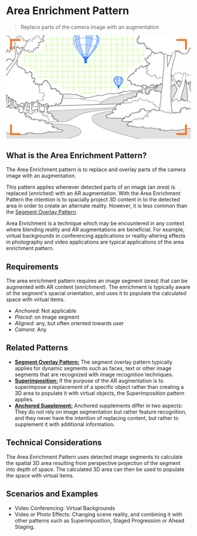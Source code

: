 # Area Enrichment Pattern
> Replace parts of the camera image with an augmentation

![Illustration of Area Enrichment Pattern](images/AreaEnrichment.png)

## What is the Area Enrichment Pattern?

The Area Enrichment pattern is to replace and overlay parts of the camera image with an augmentation.

This pattern applies whenever detected parts of an image (an _area_) is replaced (_enriched_) with an AR augmentation. With the Area Enrichment Pattern the intention is to spacially project 3D content in to the detected area in order to create an alternate reality. However, it is less common than the [Segment Overlay Pattern](segment-overlay.md).

Area Enrichment is a technique which may be encountered in any context where blending reality and AR augmentations are beneficial. For example, virtual backgrounds in conferencing applications or reality-altering effects in photography and video applications are typical applications of the area enrichment pattern. 

## Requirements
The area enrichment pattern requires an image segment (_area_) that can be augmented with AR content (_enrichment_). 
The enrichment is typically aware of the segment's spacial orientation, and uses it to populate the calculated space with virtual items.

* _Anchored_: Not applicable
* _Placed_: on image segment
* _Aligned_: any, but often oriented towards user
* _Camera_: Any

## Related Patterns

- [**Segment Overlay Pattern:**](segment-overlay.md) The segment overlay pattern typically applies for dynamic segments such as faces, text or other image segments that are recognized with image recognition techniques.
- [**Superimposition:**](superimposition.md) If the purpose of the AR augmentation is to superimpose a replacement of a specific object rather than creating a 3D area to populate it with virtual objects, the Superimposition pattern applies.
- [**Anchored Supplement:**](anchored-supplement.md) Anchored supplements differ in two aspects: They do not rely on image segmentation but rather feature recognition, and they never have the intention of replacing content, but rather to supplement it with additional information.

## Technical Considerations

The Area Enrichment Pattern uses detected image segments to calculate the spatial 3D area resulting from perspective projection of the segment into depth of space. The calculated 3D area can then be used to populate the space with virtual items.

## Scenarios and Examples

- Video Conferencing: Virtual Backgrounds
- Video or Photo Effects: Changing scene reality, and combining it with other patterns such as Superimposition, Staged Progression or Ahead Staging.
